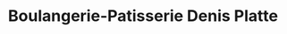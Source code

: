 ---
title: "Boulangerie-Patisserie Denis Platte"
url: /fougerolles/boulangerie-patisserie-denis-platte/
shop: Bäckerei
---